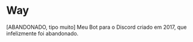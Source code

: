 # Way
[ABANDONADO, tipo muito] Meu Bot para o Discord criado em 2017, que infelizmente foi abandonado.
